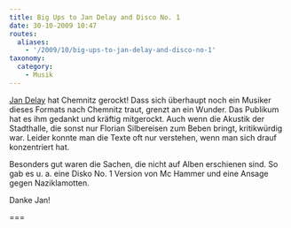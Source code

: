 ```yaml
---
title: Big Ups to Jan Delay and Disco No. 1
date: 30-10-2009 10:47
routes:
  aliases:
    - '/2009/10/big-ups-to-jan-delay-and-disco-no-1'
taxonomy:
  category:
    - Musik
---
```

<a href="http://jandelay.de">Jan Delay</a> hat Chemnitz gerockt! Dass sich überhaupt noch ein Musiker dieses Formats nach Chemnitz traut, grenzt an ein Wunder. Das Publikum hat es ihm gedankt und kräftig mitgerockt. Auch wenn die Akustik der Stadthalle, die sonst nur Florian Silbereisen zum Beben bringt, kritikwürdig war. Leider konnte man die Texte oft nur verstehen, wenn man sich drauf konzentriert hat.

Besonders gut waren die Sachen, die nicht auf Alben erschienen sind. So gab es u. a. eine Disko No. 1 Version von Mc Hammer und eine Ansage gegen Naziklamotten.

Danke Jan!

===